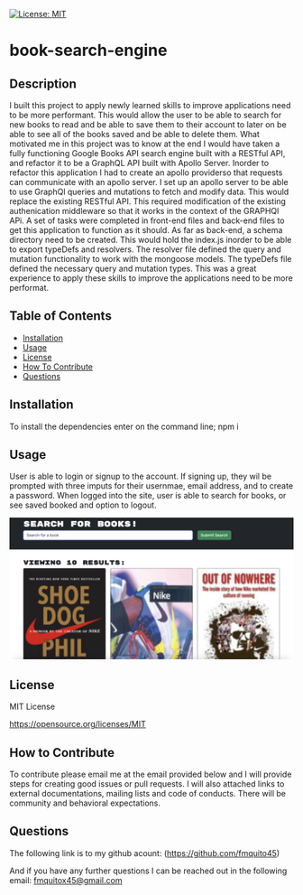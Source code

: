 [![License: MIT](https://img.shields.io/badge/License-MIT-yellow.svg)](https://opensource.org/licenses/MIT)

# book-search-engine

## Description


I built this project to apply newly learned skills to improve applications need to be more performant. This would allow the user to be able to search for new books to read and be able to save them to their account to later on be able to see all of the books saved and be able to delete them. What motivated me in this project was to know at the end I would have taken a fully functioning Google Books API search engine built with a RESTful API, and refactor it to be a GraphQL API built with Apollo Server. Inorder to refactor this application I had to create an apollo providerso that requests can communicate with an apollo server. I set up an apollo server to be able to use GraphQl queries and mutations to fetch and modify data. This would replace the existing RESTful API. This required modification of the existing authenication middleware so that it works in the context of the GRAPHQl APi. A set of tasks were completed in front-end files and back-end files to get this application to function as it should. As far as back-end, a schema directory need to be created. This would hold the index.js inorder to be able to export typeDefs and resolvers. The resolver file defined the query and mutation functionality to work with the mongoose models. The typeDefs file defined the necessary query and mutation types. This was a great experience to apply these skills to improve the applications need to be more performat.  

## Table of Contents

- [Installation](#installation)
- [Usage](#usage)
- [License](#license)
- [How To Contribute](#how-to-contribute)
- [Questions](#questions)

## Installation

To install the dependencies enter on the command line; npm i

## Usage

User is able to login or signup to the account. If signing up, they wil be prompted with three imputs for their usernmae, email address, and to create a password. When logged into the site, user is able to search for books, or see saved booked and option to logout. 

![alt text](./assets/images/Screenshot%202023-10-29%20at%209.36.54%20PM.png)

## License

MIT License

https://opensource.org/licenses/MIT

## How to Contribute

To contribute please email me at the email provided below and I will provide steps for creating good issues or pull requests. I will also attached links to external documentations, mailing lists and code of conducts. There will be community and behavioral expectations.

## Questions

The following link is to my github acount:
(https://github.com/fmquito45)

And if you have any further questions I can be reached out in the following email:
fmquitox45@gmail.com